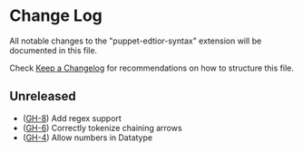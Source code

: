 # Change Log

All notable changes to the "puppet-edtior-syntax" extension will be documented in this file.

Check [Keep a Changelog](http://keepachangelog.com/) for recommendations on how to structure this file.

## Unreleased

- ([GH-8](https://github.com/lingua-pupuli/puppet-editor-syntax/issues/8)) Add regex support
- ([GH-6](https://github.com/lingua-pupuli/puppet-editor-syntax/issues/6)) Correctly tokenize chaining arrows
- ([GH-4](https://github.com/lingua-pupuli/puppet-editor-syntax/issues/4)) Allow numbers in Datatype
